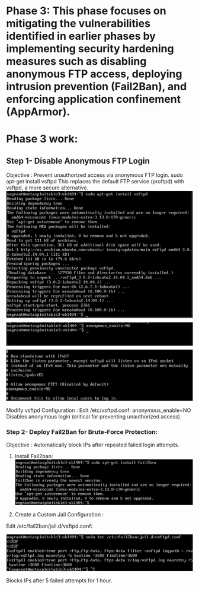 # Phase 3: This phase focuses on mitigating the vulnerabilities identified in earlier phases by implementing security hardening measures such as disabling anonymous FTP access, deploying intrusion prevention (Fail2Ban), and enforcing application confinement (AppArmor).
# Phase 3 work:
## Step 1-  Disable Anonymous FTP Login
Objective : Prevent unauthorized access via anonymous FTP login.
sudo apt-get install vsftpd
This replaces the default FTP service (proftpd) with vsftpd, a more secure alternative.
![p1](pictures/Screenshot_2.png)

Modify vsftpd Configuration :
Edit /etc/vsftpd.conf:
anonymous_enable=NO  
Disables anonymous login (critical for preventing unauthorized access).

### Step 2- Deploy Fail2Ban for Brute-Force Protection:
Objective : Automatically block IPs after repeated failed login attempts.

1. Install Fail2ban:
![p2](pictures/Screenshot_3.png)

2. Create a Custom Jail Configuration :

Edit /etc/fail2ban/jail.d/vsftpd.conf:

![p3](pictures/Screenshot_4.png)

Blocks IPs after 5 failed attempts for 1 hour.
